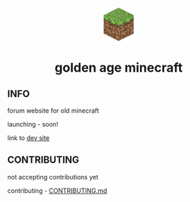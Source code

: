 <div align="center">

  <img src="https://github.com/frog1123/goldenageminecraft/blob/master/goldenageminecraft.png" width="80" height="80">

  <h1>golden age minecraft</h1>

</div>

## INFO

forum website for old minecraft

launching - soon!

link to [dev site](https://goldenageminecraft-app.vercel.app)

## CONTRIBUTING

not accepting contributions yet

contributing - [CONTRIBUTING.md](https://github.com/frog1123/goldenageminecraft/blob/master/CONTRIBUTING.md)
